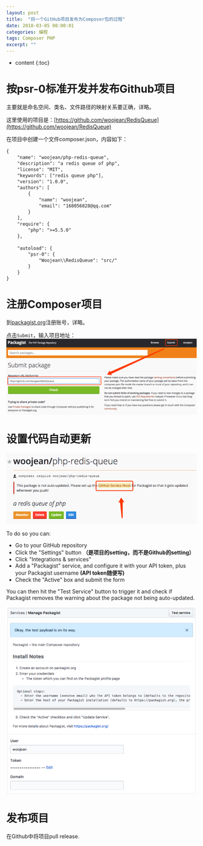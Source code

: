 ```yaml
---
layout: post
title:  "将一个GitHub项目发布为Composer包的过程"
date: 2018-03-05 00:00:01
categories: 编程
tags: Composer PHP
excerpt: ""
---
```


* content
{:toc}


# 按psr-0标准开发并发布Github项目
主要就是命名空间、类名、文件路径的映射关系要正确，详略。

这里使用的项目是：[https://github.com/woojean/RedisQueue](https://github.com/woojean/RedisQueue)

在项目中创建一个文件composer.json，内容如下：
```
{
    "name": "woojean/php-redis-queue",
    "description": "a redis queue of php",
    "license": "MIT",
    "keywords": ["redis queue php"],
    "version": "1.0.0",
    "authors": [
        {
            "name": "woojean",
            "email": "168056828@qq.com"
        }
    ],
    "require": {
        "php": ">=5.5.0"
    },
 
    "autoload": {
        "psr-0": {
            "Woojean\\RedisQueue": "src/"
        }
    }
}
```


# 注册Composer项目

到[packagist.org](https://packagist.org)注册账号，详略。


点击`Submit`，输入项目地址：
![image](/images/tech/composer_1.png)


# 设置代码自动更新
![image](/images/tech/composer_2.png)

To do so you can:
* Go to your GitHub repository
* Click the "Settings" button  **（是项目的setting，而不是Github的setting）**
* Click "Integrations & services"
* Add a "Packagist" service, and configure it with your API token, plus your Packagist username **(API token随便写)**
* Check the "Active" box and submit the form

You can then hit the "Test Service" button to trigger it and check if Packagist removes the warning about the package not being auto-updated.

![image](/images/tech/composer_3.png)


# 发布项目
在Github中将项目pull release.

